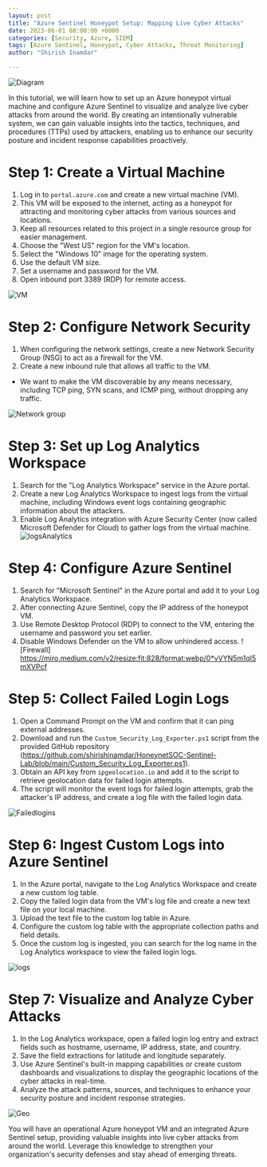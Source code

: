 ```yaml
---
layout: post
title: "Azure Sentinel Honeypot Setup: Mapping Live Cyber Attacks"
date: 2023-06-01 08:00:00 +0000
categories: [Security, Azure, SIEM]
tags: [Azure Sentinel, Honeypot, Cyber Attacks, Threat Monitoring]
author: "Shirish Inamdar"

---
```

![Diagram](https://miro.medium.com/v2/resize:fit:828/format:webp/0*jz0J7MsU_MFhrhWJ.gif)

In this tutorial, we will learn how to set up an Azure honeypot virtual machine and configure Azure Sentinel to visualize and analyze live cyber attacks from around the world. By creating an intentionally vulnerable system, we can gain valuable insights into the tactics, techniques, and procedures (TTPs) used by attackers, enabling us to enhance our security posture and incident response capabilities proactively.

# Step 1: Create a Virtual Machine

1. Log in to `portal.azure.com` and create a new virtual machine (VM).
2. This VM will be exposed to the internet, acting as a honeypot for attracting and monitoring cyber attacks from various sources and locations.
3. Keep all resources related to this project in a single resource group for easier management.
4. Choose the "West US" region for the VM's location.
5. Select the "Windows 10" image for the operating system.
6. Use the default VM size.
7. Set a username and password for the VM.
8. Open inbound port 3389 (RDP) for remote access.

 ![VM](https://miro.medium.com/v2/resize:fit:828/format:webp/0*klOdx1Z-qFaz3x8S)

# Step 2: Configure Network Security

1. When configuring the network settings, create a new Network Security Group (NSG) to act as a firewall for the VM.
2. Create a new inbound rule that allows all traffic to the VM.
  - We want to make the VM discoverable by any means necessary, including TCP ping, SYN scans, and ICMP ping, without dropping any traffic.

![Network group](https://miro.medium.com/v2/resize:fit:1400/format:webp/0*7XfAjjdFgUeoq94Z)

# Step 3: Set up Log Analytics Workspace

1. Search for the "Log Analytics Workspace" service in the Azure portal.
2. Create a new Log Analytics Workspace to ingest logs from the virtual machine, including Windows event logs containing geographic information about the attackers.
3. Enable Log Analytics integration with Azure Security Center (now called Microsoft Defender for Cloud) to gather logs from the virtual machine.
![logsAnalytics](https://miro.medium.com/v2/resize:fit:828/format:webp/0*U--bYvePeI2JGYus)

# Step 4: Configure Azure Sentinel

1. Search for "Microsoft Sentinel" in the Azure portal and add it to your Log Analytics Workspace.
2. After connecting Azure Sentinel, copy the IP address of the honeypot VM.
3. Use Remote Desktop Protocol (RDP) to connect to the VM, entering the username and password you set earlier.
4. Disable Windows Defender on the VM to allow unhindered access.
![Firewall] https://miro.medium.com/v2/resize:fit:828/format:webp/0*vVYN5m1qI5mXVPcf

# Step 5: Collect Failed Login Logs

1. Open a Command Prompt on the VM and confirm that it can ping external addresses.
2. Download and run the `Custom_Security_Log_Exporter.ps1` script from the provided GitHub repository (https://github.com/shirishinamdar/HoneynetSOC-Sentinel-Lab/blob/main/Custom_Security_Log_Exporter.ps1).
3. Obtain an API key from `ipgeolocation.io` and add it to the script to retrieve geolocation data for failed login attempts.
4. The script will monitor the event logs for failed login attempts, grab the attacker's IP address, and create a log file with the failed login data.
   

![Failedlogins](https://miro.medium.com/v2/resize:fit:828/format:webp/0*egvyrARViWdLvYJO)

# Step 6: Ingest Custom Logs into Azure Sentinel

1. In the Azure portal, navigate to the Log Analytics Workspace and create a new custom log table.
2. Copy the failed login data from the VM's log file and create a new text file on your local machine.
3. Upload the text file to the custom log table in Azure.
4. Configure the custom log table with the appropriate collection paths and field details.
5. Once the custom log is ingested, you can search for the log name in the Log Analytics workspace to view the failed login logs.

![logs](https://miro.medium.com/v2/resize:fit:828/format:webp/0*vYawkQBXnKqKxJCj)

# Step 7: Visualize and Analyze Cyber Attacks

1. In the Log Analytics workspace, open a failed login log entry and extract fields such as hostname, username, IP address, state, and country.
2. Save the field extractions for latitude and longitude separately.
3. Use Azure Sentinel's built-in mapping capabilities or create custom dashboards and visualizations to display the geographic locations of the cyber attacks in real-time.
4. Analyze the attack patterns, sources, and techniques to enhance your security posture and incident response strategies.

![Geo](https://miro.medium.com/v2/resize:fit:828/format:webp/0*GCfEAtQ4V4ilriMv)

You will have an operational Azure honeypot VM and an integrated Azure Sentinel setup, providing valuable insights into live cyber attacks from around the world. Leverage this knowledge to strengthen your organization's security defenses and stay ahead of emerging threats.